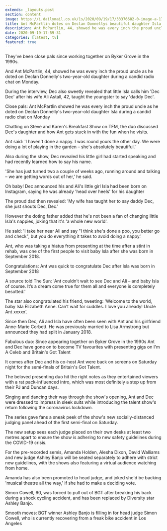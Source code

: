 ```yaml
---
extends: _layouts.post
section: content
image: https://i.dailymail.co.uk/1s/2020/09/19/17/33376682-0-image-a-17_1600534601424.jpg 
title: Ant McPartlin dotes on Declan Donnellys beautiful daughter Isla in radio chat 
description: Ant McPartlin, 44, showed he was every inch the proud uncle as he doted on Declan Donnellys two-year-old daughter and revealed he recently played with her in the garden during a radio chat. 
date: 2020-09-19-17-59-31 
categories: [latest, tv] 
featured: true 
--- 
```

They've been close pals since working together on Byker Grove in the 1990s.

And Ant McPartlin, 44, showed he was every inch the proud uncle as he doted on Declan Donnelly's two-year-old daughter during a candid radio chat on Monday.

During the interview, Dec also sweetly revealed that little Isla calls him 'Dec Dec' after his wife Ali Astall, 42, taught the youngster to say 'daddy Dec'. 

Close pals: Ant McPartlin showed he was every inch the proud uncle as he doted on Declan Donnelly's two-year-old daughter Isla during a candid radio chat on Monday

Chatting on Steve and Karen's Breakfast Show on TFM, the duo discussed Dec's daughter and how Ant gets stuck in with the fun when he visits.

Ant said: 'I haven't done a nappy. I was round yours the other day. We were doing a lot of playing in the garden – she's absolutely beautiful.'

Also during the show, Dec revealed his little girl had started speaking and had recently learned how to say his name.

'She has just turned two a couple of weeks ago, running around and talking – we are getting words out of her,' he said.

Oh baby! Dec announced his and Ali's little girl Isla had been born on Instagram, saying he was already 'head over heels' for his daughter

The proud dad then revealed: 'My wife has taught her to say daddy Dec, she just shouts Dec, Dec.'

However the doting father added that he's not been a fan of changing little Isla's nappies, joking that it's 'a whole new world'.

He said: 'I take her near Ali and say "I think she's done a poo, you better go and check", but you do everything it takes to avoid doing a nappy.'

Ant, who was taking a hiatus from presenting at the time after a stint in rehab, was one of the first people to visit baby Isla after she was born in September 2018.

Congratulations: Ant was quick to congratulate Dec after Isla was born in September 2018  

A source told The Sun: 'Ant couldn’t wait to see Dec and Ali – and baby Isla of course. It’s a dream come true for them all and everyone is completely besotted.'

The star also congratulated his friend, tweeting: 'Welcome to the world, baby Isla Elizabeth Anne. Can’t wait for cuddles. I love you already! Uncle Ant xxxxx’.

Since then Dec, Ali and Isla have often been seen with Ant and his girlfriend Anne-Marie Corbett. He was previously married to Lisa Armstrong but announced they had split in January 2018.

Fabulous duo: Since appearing together on Byker Grove in the 1990s Ant and Dec have gone on to become TV favourites with presenting gigs on I'm A Celeb and Britain's Got Talent

It comes after Dec and his co-host Ant were back on screens on Saturday night for the semi-finals of Britain's Got Talent. 

The beloved presenting duo hit the right notes as they entertained viewers with a rat pack-influenced intro, which was most definitely a step up from their PJ and Duncan days. 

Singing and dancing their way through the show's opening, Ant and Dec were dressed to impress in sleek suits while introducing the talent show's return following the coronavirus lockdown.  

The series gave fans a sneak peek of the show's new socially-distanced judging panel ahead of the first semi-final on Saturday.

The new setup sees each judge placed on their own desks at least two metres apart to ensure the show is adhering to new safety guidelines during the COVID-19 crisis.

For the pre-recorded semis, Amanda Holden, Alesha Dixon, David Walliams and new judge Ashley Banjo will be seated separately to adhere with strict new guidelines, with the shows also featuring a virtual audience watching from home.

Amanda has also been promoted to head judge, and joked she'd be backing 'musical theatre all the way,' if she had to make a deciding vote.

Simon Cowell, 60, was forced to pull out of BGT after breaking his back during a shock cycling accident, and has been replaced by Diversity star Ashley Banjo. 

Smooth moves: BGT winner Ashley Banjo is filling in for head judge Simon Cowell, who is currently recovering from a freak bike accident in Los Angeles

